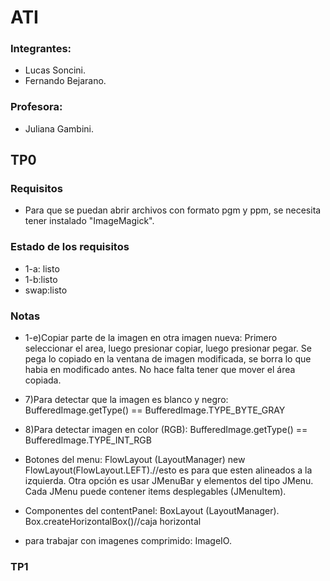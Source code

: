 # ATI

### Integrantes:
* Lucas Soncini.
* Fernando Bejarano.

### Profesora:
* Juliana Gambini.

## TP0

### Requisitos
* Para que se puedan abrir archivos con formato pgm y ppm, se necesita tener instalado "ImageMagick".

### Estado de los requisitos
* 1-a: listo
* 1-b:listo
* swap:listo
### Notas
* 1-e)Copiar parte de la imagen en otra imagen nueva:
Primero seleccionar el area, luego presionar copiar, luego presionar pegar. Se pega lo copiado en la ventana de imagen modificada, se borra lo que habia en modificado antes. No hace falta tener que mover el área copiada.

* 7)Para detectar que la imagen es blanco y negro: BufferedImage.getType() == BufferedImage.TYPE_BYTE_GRAY

* 8)Para detectar imagen en color (RGB):
BufferedImage.getType() == BufferedImage.TYPE_INT_RGB

* Botones del menu: FlowLayout (LayoutManager)
new FlowLayout(FlowLayout.LEFT).//esto es para que esten alineados a la izquierda.
Otra opción es usar JMenuBar y elementos del tipo JMenu. Cada JMenu puede contener items desplegables (JMenuItem).
* Componentes del contentPanel: BoxLayout (LayoutManager).
Box.createHorizontalBox()//caja horizontal 
* para trabajar con imagenes comprimido: ImageIO.


### TP1
